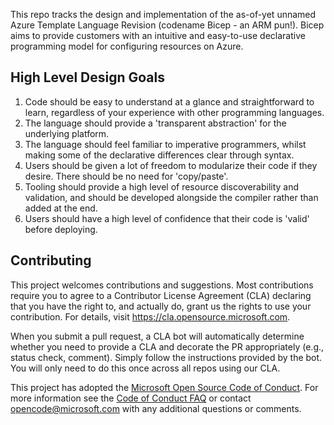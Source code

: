 This repo tracks the design and implementation of the as-of-yet unnamed Azure Template Language Revision (codename Bicep - an ARM pun!). Bicep aims to provide customers with an intuitive and easy-to-use declarative programming model for configuring resources on Azure.

## High Level Design Goals
1. Code should be easy to understand at a glance and straightforward to learn, regardless of your experience with other programming languages.
2. The language should provide a 'transparent abstraction' for the underlying platform.
3. The language should feel familiar to imperative programmers, whilst making some of the declarative differences clear through syntax.
4. Users should be given a lot of freedom to modularize their code if they desire. There should be no need for 'copy/paste'.
5. Tooling should provide a high level of resource discoverability and validation, and should be developed alongside the compiler rather than added at the end.
6. Users should have a high level of confidence that their code is 'valid' before deploying.

## Contributing
This project welcomes contributions and suggestions.  Most contributions require you to agree to a
Contributor License Agreement (CLA) declaring that you have the right to, and actually do, grant us
the rights to use your contribution. For details, visit https://cla.opensource.microsoft.com.

When you submit a pull request, a CLA bot will automatically determine whether you need to provide
a CLA and decorate the PR appropriately (e.g., status check, comment). Simply follow the instructions
provided by the bot. You will only need to do this once across all repos using our CLA.

This project has adopted the [Microsoft Open Source Code of Conduct](https://opensource.microsoft.com/codeofconduct/).
For more information see the [Code of Conduct FAQ](https://opensource.microsoft.com/codeofconduct/faq/) or
contact [opencode@microsoft.com](mailto:opencode@microsoft.com) with any additional questions or comments.
